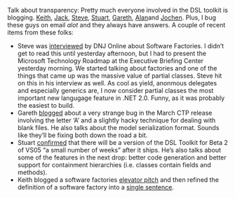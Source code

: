 Talk about transparency: Pretty much everyone involved in the DSL
toolkit is blogging. [Keith](http://blogs.msdn.com/keith_short/),
[Jack](http://weblogs.asp.net/jackgr),
[Steve](http://blogs.msdn.com/stevecook/),
[Stuart](http://blogs.msdn.com/stuart_kent/),
[Gareth](http://blogs.msdn.com/garethj/),
[Alan](http://weblogs.asp.net/alan_cameron_wills/)and
[Jochen](http://blogs.msdn.com/jochens/). Plus, I bug these guys on
email *alot* and they always have answers. A couple of recent items from
these folks:

-   Steve was
    [interviewed](http://dnjonline.com/article.aspx?ID=mar05_stevecook)
    by DNJ Online about Software Factories. I didn’t get to read this
    until yesterday afternoon, but I had to present the Microsoft
    Technology Roadmap at the Executive Briefing Center yesterday
    morning. We started talking about factories and one of the things
    that came up was the massive value of partial classes. Steve hit on
    this in his interview as well. As cool as yield, anonmous delegates
    and especially generics are, I now consider partial classes the most
    important new langugage feature in .NET 2.0. Funny, as it was
    probably the easiest to build.
-   Gareth
    [blogged](http://blogs.msdn.com/garethj/archive/2005/03/15/396453.aspx)
    about a very strange bug in the March CTP release involving the
    letter ‘A’ and a slightly hacky technique for dealing with blank
    files. He also talks about the model serialization format. Sounds
    like they’ll be fixing both down the road a bit.
-   Stuart
    [confirmed](http://blogs.msdn.com/stuart_kent/archive/2005/03/18/398293.aspx)
    that there will be a version of the DSL Toolkit for Beta 2 of VS05
    “a small number of weeks” after it ships. He’s also talks about some
    of the features in the next drop: better code generation and better
    support for containment hierarchies (i.e. classes contain fields and
    methods).
-   Keith blogged a software factories [elevator
    pitch](http://blogs.msdn.com/keith_short/archive/2005/03/08/389777.aspx)
    and then refined the definition of a software factory into a [single
    sentence](http://blogs.msdn.com/keith_short/archive/2005/03/17/397957.aspx).

